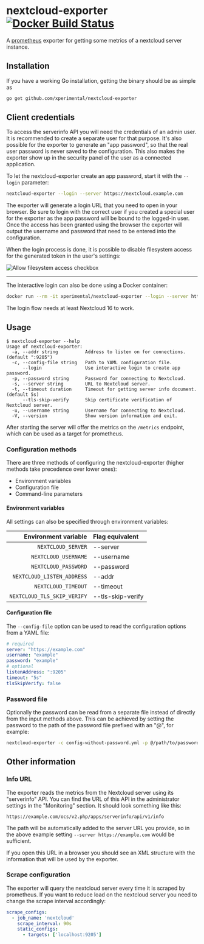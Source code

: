 # nextcloud-exporter [![Docker Build Status](https://img.shields.io/docker/cloud/build/xperimental/nextcloud-exporter.svg?style=flat-square)](https://hub.docker.com/r/xperimental/nextcloud-exporter/)

A [prometheus](https://prometheus.io) exporter for getting some metrics of a nextcloud server instance.

## Installation

If you have a working Go installation, getting the binary should be as simple as

```bash
go get github.com/xperimental/nextcloud-exporter
```

## Client credentials

To access the serverinfo API you will need the credentials of an admin user. It is recommended to create a separate user for that purpose. It's also possible for the exporter to generate an "app password", so that the real user password is never saved to the configuration. This also makes the exporter show up in the security panel of the user as a connected application.

To let the nextcloud-exporter create an app password, start it with the `--login` parameter:

```bash
nextcloud-exporter --login --server https://nextcloud.example.com
```

The exporter will generate a login URL that you need to open in your browser. Be sure to login with the correct user if you created a special user for the exporter as the app password will be bound to the logged-in user. Once the access has been granted using the browser the exporter will output the username and password that need to be entered into the configuration.

When the login process is done, it is possible to disable filesystem access for the generated token in the user's settings:

![Allow filesystem access checkbox](contrib/allow-filesystem.png)

---

The interactive login can also be done using a Docker container:

```bash
docker run --rm -it xperimental/nextcloud-exporter --login --server https://nextcloud.example.com
```

The login flow needs at least Nextcloud 16 to work.

## Usage

```plain
$ nextcloud-exporter --help
Usage of nextcloud-exporter:
  -a, --addr string          Address to listen on for connections. (default ":9205")
  -c, --config-file string   Path to YAML configuration file.
      --login                Use interactive login to create app password.
  -p, --password string      Password for connecting to Nextcloud.
  -s, --server string        URL to Nextcloud server.
  -t, --timeout duration     Timeout for getting server info document. (default 5s)
      --tls-skip-verify      Skip certificate verification of Nextcloud server.
  -u, --username string      Username for connecting to Nextcloud.
  -V, --version              Show version information and exit.
```

After starting the server will offer the metrics on the `/metrics` endpoint, which can be used as a target for prometheus.

### Configuration methods

There are three methods of configuring the nextcloud-exporter (higher methods take precedence over lower ones):

- Environment variables
- Configuration file
- Command-line parameters

#### Environment variables

All settings can also be specified through environment variables:

|     Environment variable    | Flag equivalent   |
| --------------------------: | :---------------- |
|          `NEXTCLOUD_SERVER` | --server          |
|        `NEXTCLOUD_USERNAME` | --username        |
|        `NEXTCLOUD_PASSWORD` | --password        |
|  `NEXTCLOUD_LISTEN_ADDRESS` | --addr            |
|         `NEXTCLOUD_TIMEOUT` | --timeout         |
| `NEXTCLOUD_TLS_SKIP_VERIFY` | --tls-skip-verify |

#### Configuration file

The `--config-file` option can be used to read the configuration options from a YAML file:

```yaml
# required
server: "https://example.com"
username: "example"
password: "example"
# optional
listenAddress: ":9205"
timeout: "5s"
tlsSkipVerify: false
```

### Password file

Optionally the password can be read from a separate file instead of directly from the input methods above. This can be achieved by setting the password to the path of the password file prefixed with an "@", for example:

```bash
nextcloud-exporter -c config-without-password.yml -p @/path/to/passwordfile
```

## Other information

### Info URL

The exporter reads the metrics from the Nextcloud server using its "serverinfo" API. You can find the URL of this API in the administrator settings in the "Monitoring" section. It should look something like this:

```plain
https://example.com/ocs/v2.php/apps/serverinfo/api/v1/info
```

The path will be automatically added to the server URL you provide, so in the above example setting `--server https://example.com` would be sufficient.

If you open this URL in a browser you should see an XML structure with the information that will be used by the exporter.

### Scrape configuration

The exporter will query the nextcloud server every time it is scraped by prometheus. If you want to reduce load on the nextcloud server you need to change the scrape interval accordingly:

```yml
scrape_configs:
  - job_name: 'nextcloud'
    scrape_interval: 90s
    static_configs:
      - targets: ['localhost:9205']
```
